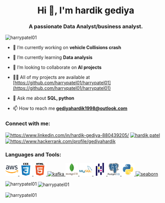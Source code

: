<h1 align="center">Hi 👋, I'm hardik gediya</h1>
<h3 align="center">A passionate Data Analyst/business analyst.</h3>

<p align="left"> <img src="https://komarev.com/ghpvc/?username=harrypatel01&label=Profile%20views&color=0e75b6&style=flat" alt="harrypatel01" /> </p>

- 🔭 I’m currently working on **vehicle Collisions crash**

- 🌱 I’m currently learning **Data analysis**

- 👯 I’m looking to collaborate on **AI projects**

- 👨‍💻 All of my projects are available at [https://github.com/harrypatel01/harrypatel01](https://github.com/harrypatel01/harrypatel01)

- 💬 Ask me about **SQL, python**

- 📫 How to reach me **gediyahardik1998@outlook.com**

<h3 align="left">Connect with me:</h3>
<p align="left">
<a href="https://linkedin.com/in/https://www.linkedin.com/in/hardik-gediya-880439205/" target="blank"><img align="center" src="https://raw.githubusercontent.com/rahuldkjain/github-profile-readme-generator/master/src/images/icons/Social/linked-in-alt.svg" alt="https://www.linkedin.com/in/hardik-gediya-880439205/" height="30" width="40" /></a>
<a href="https://fb.com/hardik patel" target="blank"><img align="center" src="https://raw.githubusercontent.com/rahuldkjain/github-profile-readme-generator/master/src/images/icons/Social/facebook.svg" alt="hardik patel" height="30" width="40" /></a>
<a href="https://www.hackerrank.com/https://www.hackerrank.com/profile/gediyahardik" target="blank"><img align="center" src="https://raw.githubusercontent.com/rahuldkjain/github-profile-readme-generator/master/src/images/icons/Social/hackerrank.svg" alt="https://www.hackerrank.com/profile/gediyahardik" height="30" width="40" /></a>
</p>

<h3 align="left">Languages and Tools:</h3>
<p align="left"> <a href="https://aws.amazon.com" target="_blank" rel="noreferrer"> <img src="https://raw.githubusercontent.com/devicons/devicon/master/icons/amazonwebservices/amazonwebservices-original-wordmark.svg" alt="aws" width="40" height="40"/> </a> <a href="https://www.w3schools.com/css/" target="_blank" rel="noreferrer"> <img src="https://raw.githubusercontent.com/devicons/devicon/master/icons/css3/css3-original-wordmark.svg" alt="css3" width="40" height="40"/> </a> <a href="https://www.w3.org/html/" target="_blank" rel="noreferrer"> <img src="https://raw.githubusercontent.com/devicons/devicon/master/icons/html5/html5-original-wordmark.svg" alt="html5" width="40" height="40"/> </a> <a href="https://kafka.apache.org/" target="_blank" rel="noreferrer"> <img src="https://www.vectorlogo.zone/logos/apache_kafka/apache_kafka-icon.svg" alt="kafka" width="40" height="40"/> </a> <a href="https://www.mongodb.com/" target="_blank" rel="noreferrer"> <img src="https://raw.githubusercontent.com/devicons/devicon/master/icons/mongodb/mongodb-original-wordmark.svg" alt="mongodb" width="40" height="40"/> </a> <a href="https://www.mysql.com/" target="_blank" rel="noreferrer"> <img src="https://raw.githubusercontent.com/devicons/devicon/master/icons/mysql/mysql-original-wordmark.svg" alt="mysql" width="40" height="40"/> </a> <a href="https://pandas.pydata.org/" target="_blank" rel="noreferrer"> <img src="https://raw.githubusercontent.com/devicons/devicon/2ae2a900d2f041da66e950e4d48052658d850630/icons/pandas/pandas-original.svg" alt="pandas" width="40" height="40"/> </a> <a href="https://www.postgresql.org" target="_blank" rel="noreferrer"> <img src="https://raw.githubusercontent.com/devicons/devicon/master/icons/postgresql/postgresql-original-wordmark.svg" alt="postgresql" width="40" height="40"/> </a> <a href="https://www.python.org" target="_blank" rel="noreferrer"> <img src="https://raw.githubusercontent.com/devicons/devicon/master/icons/python/python-original.svg" alt="python" width="40" height="40"/> </a> <a href="https://seaborn.pydata.org/" target="_blank" rel="noreferrer"> <img src="https://seaborn.pydata.org/_images/logo-mark-lightbg.svg" alt="seaborn" width="40" height="40"/> </a> </p>

<p><img align="left" src="https://github-readme-stats.vercel.app/api/top-langs?username=harrypatel01&show_icons=true&locale=en&layout=compact" alt="harrypatel01" /></p>

<p>&nbsp;<img align="center" src="https://github-readme-stats.vercel.app/api?username=harrypatel01&show_icons=true&locale=en" alt="harrypatel01" /></p>

<p><img align="center" src="https://github-readme-streak-stats.herokuapp.com/?user=harrypatel01&" alt="harrypatel01" /></p>

